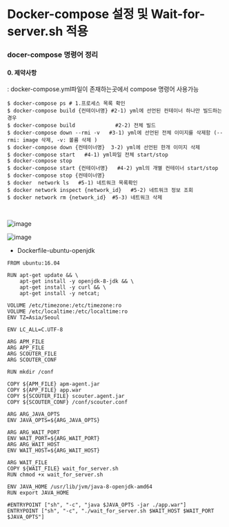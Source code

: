 # Docker-compose 설정 및 Wait-for-server.sh 적용  

### docer-compose 명령어 정리
#### 0. 제약사항
 : docker-compose.yml파일이 존재하는곳에서 compose 명령어 사용가능  
```
$ docker-compose ps # 1.프로세스 목록 확인  
$ docker-compose build {컨테이너명} #2-1) yml에 선언된 컨테이너 하나만 빌드하는 경우  
$ docker-compose build             #2-2) 전체 빌드    
$ docker-compose down --rmi -v   #3-1) yml에 선언된 전체 이미지를 삭제함 (--rmi: image 삭제, -v: 볼륨 삭제 )  
$ docker-compose down {컨테이너명}  3-2) yml에 선언된 한개 이미지 삭제  
$ docker-compose start   #4-1) yml파일 전체 start/stop  
$ docker-compose stop  
$ docker-compose start {컨테이너명}   #4-2) yml의 개별 컨테이너 start/stop  
$ docker-compose stop {컨테이너명}  
$ docker  network ls   #5-1) 네트워크 목록확인    
$ docker network inspect {network_id}   #5-2) 네트워크 정보 조회
$ docker network rm {network_id}  #5-3) 네트워크 삭제  
```

<br>


![image](https://user-images.githubusercontent.com/45334819/74351141-0fc5b780-4dfa-11ea-85cf-9907b3d17c5a.png)

![image](https://user-images.githubusercontent.com/45334819/74351152-148a6b80-4dfa-11ea-830e-c0ee6f2702bf.png)

- Dockerfile-ubuntu-openjdk
```#FROM openjdk:8-jdk-alpine
FROM ubuntu:16.04

RUN apt-get update && \
    apt-get install -y openjdk-8-jdk && \
    apt-get install -y curl && \
    apt-get install -y netcat;

VOLUME /etc/timezone:/etc/timezone:ro 
VOLUME /etc/localtime:/etc/localtime:ro 
ENV TZ=Asia/Seoul

ENV LC_ALL=C.UTF-8

ARG APM_FILE
ARG APP_FILE
ARG SCOUTER_FILE
ARG SCOUTER_CONF

RUN mkdir /conf

COPY ${APM_FILE} apm-agent.jar
COPY ${APP_FILE} app.war
COPY ${SCOUTER_FILE} scouter.agent.jar
COPY ${SCOUTER_CONF} /conf/scouter.conf

ARG ARG_JAVA_OPTS
ENV JAVA_OPTS=${ARG_JAVA_OPTS}

ARG ARG_WAIT_PORT
ENV WAIT_PORT=${ARG_WAIT_PORT}
ARG ARG_WAIT_HOST
ENV WAIT_HOST=${ARG_WAIT_HOST}

ARG WAIT_FILE
COPY ${WAIT_FILE} wait_for_server.sh
RUN chmod +x wait_for_server.sh

ENV JAVA_HOME /usr/lib/jvm/java-8-openjdk-amd64
RUN export JAVA_HOME

#ENTRYPOINT ["sh", "-c", "java $JAVA_OPTS -jar ./app.war"]
ENTRYPOINT ["sh", "-c", "./wait_for_server.sh $WAIT_HOST $WAIT_PORT $JAVA_OPTS"]
```
